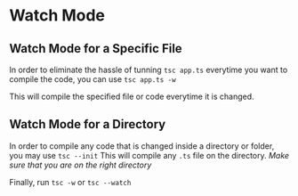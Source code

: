 # Watch Mode

## Watch Mode for a Specific File 

In order to eliminate the hassle of tunning `tsc app.ts` everytime you want to compile the code,
you can use `tsc app.ts -w`

This will compile the specified file or code everytime it is changed.


## Watch Mode for a Directory

In order to compile any code that is changed inside a directory or folder, you may use
`tsc --init` 
This will compile any `.ts` file on the directory.
*Make sure that you are on the right directory*

Finally, run `tsc -w` or `tsc --watch`